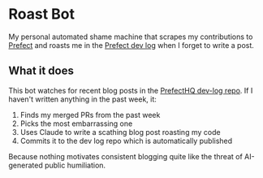 # Roast Bot

My personal automated shame machine that scrapes my contributions to [Prefect](https://github.com/PrefectHQ/prefect) and roasts me in the [Prefect dev log](https://dev-log.prefect.io) when I forget to write a post.

## What it does

This bot watches for recent blog posts in the [PrefectHQ dev-log repo](https://github.com/PrefectHQ/dev-log). If I haven't written anything in the past week, it:

1. Finds my merged PRs from the past week
2. Picks the most embarrassing one
3. Uses Claude to write a scathing blog post roasting my code
4. Commits it to the dev log repo which is automatically published

Because nothing motivates consistent blogging quite like the threat of AI-generated public humiliation.
